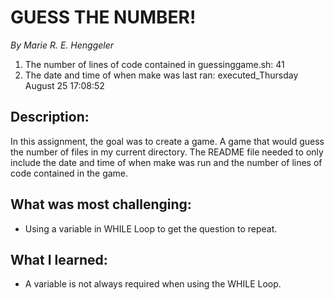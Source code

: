 # GUESS THE NUMBER!
*By Marie R. E. Henggeler*

1. The number of lines of code contained in guessinggame.sh: 
41
2. The date and time of when make was last ran: 
executed_Thursday August 25 17:08:52


## Description:
In this assignment, the goal was to create a game. A game that would guess the number of files in my current directory.
The README file needed to only include the date and time of when make was run and the number of lines of code contained in the game.
    
    
## What was most challenging:

* Using a variable in WHILE Loop to get the question to repeat.

## What I learned:

* A variable is not always required when using the WHILE Loop.
    
